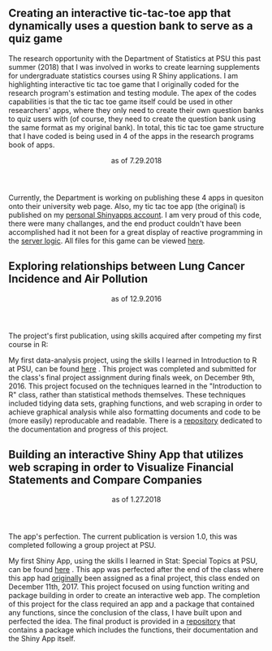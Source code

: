 ## Creating an interactive tic-tac-toe app that dynamically uses a question bank to serve as a quiz game

The research opportunity with the Department of Statistics at PSU this past summer (2018) that I was involved in works to create learning supplements for undergraduate statistics courses using R Shiny applications. I am highlighting interactive tic tac toe game that I originally coded for the research program's estimation and testing module. The apex of the codes capabilities is that the tic tac toe game itself could be used in other researchers' apps, where they only need to create their own question banks to quiz users with (of course, they need to create the question bank using the same format as my original bank). In total, this tic tac toe game structure that I have coded is being used in 4 of the apps in the research programs book of apps. 


<Header>
    as of 7.29.2018
</Header>


Currently, the Department is working on publishing these 4 apps in quesiton onto their university web page. Also, my tic tac toe app (the original) is published on my [personal Shinyapps account](https://ryanvoyack.shinyapps.io/tic-tac-toe/). I am very proud of this code, there were many challanges, and the end product couldn't have been accomplished had it not been for a great display of reactive programming in the [server logic](https://github.com/ryanvoyack/PSU-shiny-research/blob/master/tic-tac-toe/server.R). All files for this game can be viewed [here](https://github.com/ryanvoyack/PSU-shiny-research/tree/master/tic-tac-toe).



## Exploring relationships between Lung Cancer Incidence and Air Pollution

<Header>
    as of 12.9.2016
</header>


The project's first publication, using skills acquired after competing my first course in R: 


My first data-analysis project, using the skills I learned in Introduction to R at PSU, can be found [here](http://rpubs.com/ryanvoyack/305351) . This project was completed and submitted for the class's final project assignment during finals week, on December 9th, 2016. This project focused on the techniques learned in the "Introduction to R" class, rather than statistical methods themselves. These techniques included tidying data sets, graphing functions, and web scraping in order to achieve graphical analysis while also formatting documents and code to be (more easily) reproducable and readable. There is a [repository](https://github.com/ryanvoyack/Data-Analysis-Ryan-Voyack) dedicated to the documentation and progress of this project.



## Building an interactive Shiny App that utilizes web scraping in order to Visualize Financial Statements and Compare Companies 

<Header>
    as of 1.27.2018
</header>


The app's perfection. The current publication is version 1.0, this was completed following a group project at PSU.


My first Shiny App, using the skills I learned in Stat: Special Topics at PSU, can be found [here]() . This app was perfected after the end of the class where this app had [originally](https://github.com/andywwwww/group3_project) been assigned as a final project, this class ended on December 11th, 2017. This project focused on using function writing and package building in order to create an interactive web app. The completion of this project for the class required an app and a package that contained any functions, since the conclusion of the class, I have built upon and perfected the idea. The final product is provided in a [repository](https://github.com/ryanvoyack/financialStatementPlot) that contains a package which includes the functions, their documentation and the Shiny App itself.
